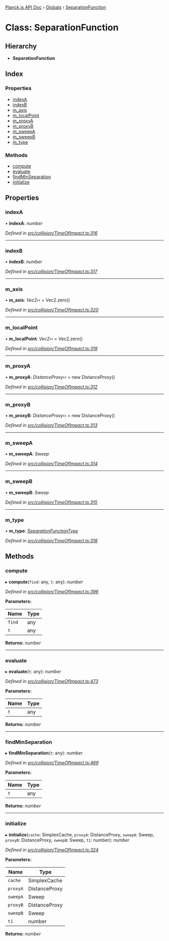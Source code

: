 [Planck.js API Doc](../README.md) › [Globals](../globals.md) › [SeparationFunction](separationfunction.md)

# Class: SeparationFunction

## Hierarchy

* **SeparationFunction**

## Index

### Properties

* [indexA](separationfunction.md#indexa)
* [indexB](separationfunction.md#indexb)
* [m_axis](separationfunction.md#m_axis)
* [m_localPoint](separationfunction.md#m_localpoint)
* [m_proxyA](separationfunction.md#m_proxya)
* [m_proxyB](separationfunction.md#m_proxyb)
* [m_sweepA](separationfunction.md#m_sweepa)
* [m_sweepB](separationfunction.md#m_sweepb)
* [m_type](separationfunction.md#m_type)

### Methods

* [compute](separationfunction.md#compute)
* [evaluate](separationfunction.md#evaluate)
* [findMinSeparation](separationfunction.md#findminseparation)
* [initialize](separationfunction.md#initialize)

## Properties

###  indexA

• **indexA**: *number*

*Defined in [src/collision/TimeOfImpact.ts:316](https://github.com/shakiba/planck.js/blob/3ede11b/src/collision/TimeOfImpact.ts#L316)*

___

###  indexB

• **indexB**: *number*

*Defined in [src/collision/TimeOfImpact.ts:317](https://github.com/shakiba/planck.js/blob/3ede11b/src/collision/TimeOfImpact.ts#L317)*

___

###  m_axis

• **m_axis**: *Vec2‹›* = Vec2.zero()

*Defined in [src/collision/TimeOfImpact.ts:320](https://github.com/shakiba/planck.js/blob/3ede11b/src/collision/TimeOfImpact.ts#L320)*

___

###  m_localPoint

• **m_localPoint**: *Vec2‹›* = Vec2.zero()

*Defined in [src/collision/TimeOfImpact.ts:319](https://github.com/shakiba/planck.js/blob/3ede11b/src/collision/TimeOfImpact.ts#L319)*

___

###  m_proxyA

• **m_proxyA**: *DistanceProxy‹›* = new DistanceProxy()

*Defined in [src/collision/TimeOfImpact.ts:312](https://github.com/shakiba/planck.js/blob/3ede11b/src/collision/TimeOfImpact.ts#L312)*

___

###  m_proxyB

• **m_proxyB**: *DistanceProxy‹›* = new DistanceProxy()

*Defined in [src/collision/TimeOfImpact.ts:313](https://github.com/shakiba/planck.js/blob/3ede11b/src/collision/TimeOfImpact.ts#L313)*

___

###  m_sweepA

• **m_sweepA**: *Sweep*

*Defined in [src/collision/TimeOfImpact.ts:314](https://github.com/shakiba/planck.js/blob/3ede11b/src/collision/TimeOfImpact.ts#L314)*

___

###  m_sweepB

• **m_sweepB**: *Sweep*

*Defined in [src/collision/TimeOfImpact.ts:315](https://github.com/shakiba/planck.js/blob/3ede11b/src/collision/TimeOfImpact.ts#L315)*

___

###  m_type

• **m_type**: *[SeparationFunctionType](../enums/separationfunctiontype.md)*

*Defined in [src/collision/TimeOfImpact.ts:318](https://github.com/shakiba/planck.js/blob/3ede11b/src/collision/TimeOfImpact.ts#L318)*

## Methods

###  compute

▸ **compute**(`find`: any, `t`: any): *number*

*Defined in [src/collision/TimeOfImpact.ts:396](https://github.com/shakiba/planck.js/blob/3ede11b/src/collision/TimeOfImpact.ts#L396)*

**Parameters:**

Name | Type |
------ | ------ |
`find` | any |
`t` | any |

**Returns:** *number*

___

###  evaluate

▸ **evaluate**(`t`: any): *number*

*Defined in [src/collision/TimeOfImpact.ts:473](https://github.com/shakiba/planck.js/blob/3ede11b/src/collision/TimeOfImpact.ts#L473)*

**Parameters:**

Name | Type |
------ | ------ |
`t` | any |

**Returns:** *number*

___

###  findMinSeparation

▸ **findMinSeparation**(`t`: any): *number*

*Defined in [src/collision/TimeOfImpact.ts:469](https://github.com/shakiba/planck.js/blob/3ede11b/src/collision/TimeOfImpact.ts#L469)*

**Parameters:**

Name | Type |
------ | ------ |
`t` | any |

**Returns:** *number*

___

###  initialize

▸ **initialize**(`cache`: SimplexCache, `proxyA`: DistanceProxy, `sweepA`: Sweep, `proxyB`: DistanceProxy, `sweepB`: Sweep, `t1`: number): *number*

*Defined in [src/collision/TimeOfImpact.ts:324](https://github.com/shakiba/planck.js/blob/3ede11b/src/collision/TimeOfImpact.ts#L324)*

**Parameters:**

Name | Type |
------ | ------ |
`cache` | SimplexCache |
`proxyA` | DistanceProxy |
`sweepA` | Sweep |
`proxyB` | DistanceProxy |
`sweepB` | Sweep |
`t1` | number |

**Returns:** *number*
